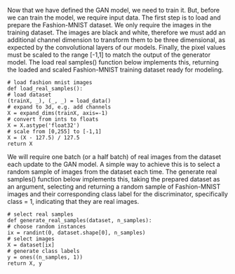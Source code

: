 
Now that we have defined the GAN model, we need to train it. But, before we can train the
model, we require input data. The first step is to load and prepare the Fashion-MNIST dataset.
We only require the images in the training dataset. The images are black and white, therefore
we must add an additional channel dimension to transform them to be three dimensional, as
expected by the convolutional layers of our models. Finally, the pixel values must be scaled to
the range [-1,1] to match the output of the generator model. The load real samples() function
below implements this, returning the loaded and scaled Fashion-MNIST training dataset ready
for modeling.

```
# load fashion mnist images
def load_real_samples():
# load dataset
(trainX, _), (_, _) = load_data()
# expand to 3d, e.g. add channels
X = expand_dims(trainX, axis=-1)
# convert from ints to floats
X = X.astype('float32')
# scale from [0,255] to [-1,1]
X = (X - 127.5) / 127.5
return X
```

We will require one batch (or a half batch) of real images from the dataset each update to
the GAN model. A simple way to achieve this is to select a random sample of images from the
dataset each time. The generate real samples() function below implements this, taking the
prepared dataset as an argument, selecting and returning a random sample of Fashion-MNIST
images and their corresponding class label for the discriminator, specifically class = 1, indicating
that they are real images.

```
# select real samples
def generate_real_samples(dataset, n_samples):
# choose random instances
ix = randint(0, dataset.shape[0], n_samples)
# select images
X = dataset[ix]
# generate class labels
y = ones((n_samples, 1))
return X, y
```
